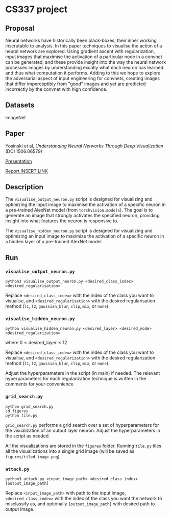 # CS337 project
## Proposal
Neural networks have historically been black-boxes; their inner working inscrutable to analysis. In this paper techniques to visualise the action of a neural network are explored. Using gradient ascent with regularization, input images that maximise the activation of a particular node in a convnet can be generated, and these provide insight into the way the neural network processes images by understanding excatly what each neuron has learned and thus what computation it performs. Adding to this we hope to explore the adversarial aspect of input engineering for convnets, creating images that differ imperceptibly from "good" images and yet are predicted incorrectly by the convnet with high confidence.

## Datasets
ImageNet

## Paper
Yosinski et al, _Understanding Neural Networks Through Deep Visualization_ (DOI 1506.06579)

[Presentation](https://drive.google.com/file/d/1RtDA9q4AIPVcZKg9v2SuW74k6VL_RNwk/view?usp=drive_link)

[Report INSERT LINK](https://example.com)

## Description
The `visualise_output_neuron.py` script is designed for visualizing and optimizing the input image to maximise the activation of a specific neuron in a pre-trained AlexNet model (from `torchvision.models`). The goal is to generate an image that strongly activates the specified neuron, providing insight into what features the neuron is responsive to.

The `visualise_hidden_neuron.py` script is designed for visualizing and optimizing an input image to maximize the activation of a specific neuron in a hidden layer of a pre-trained AlexNet model.

## Run
### `visualise_output_neuron.py`
```
python3 visualise_output_neuron.py <desired_class_index> <desired_regularisation>
```
Replace `<desired_class_index>` with the index of the class you want to visualise, and `<desired_regularisation>` with the desired regularisation method (`l1`, `l2`, `gaussian_blur`, `clip`, `mix`, or `none`).

### `visualise_hidden_neuron.py`
```
python visualise_hidden_neuron.py <desired_layer> <desired_node> <desired_regularization>
```
where $`0 \leq \text{desired\_layer} \leq 12`$

Replace `<desired_class_index>` with the index of the class you want to visualise, and `<desired_regularization>` with the desired regularization method (`l1`, `l2`, `gaussian_blur`, `clip`, `mix`, or `none`).

Adjust the hyperparameters in the script (in main) if needed. The relevant hyperparameters for each regularization technique is written in the comments for your convenience

### `grid_search.py`
```
python grid_search.py
cd figures
python tile.py
```
`grid_search.py` performs a grid search over a set of hyperparameters for the visualization of an output layer neuron.  Adjust the hyperparameters in the script as needed.

All the visualizations are stored in the `figures` folder. Running `tile.py` tiles all the visualizations into a single grid image (will be saved as `figures/tiled_image.png`).

### `attack.py`
```
python3 attack.py <input_image_path> <desired_class_index> [output_image_path]
```
Replace `<input_image_path>` with path to the input image, `<desired_class_index>` with the index of the class you want the network to misclassify as, and optionally `[output_image_path]` with desired path to output image.
